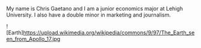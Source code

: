 My name is Chris Gaetano and I am a junior economics major at Lehigh University. I also have a double minor in marketing and journalism. 

![Earth]https://upload.wikimedia.org/wikipedia/commons/9/97/The_Earth_seen_from_Apollo_17.jpg

